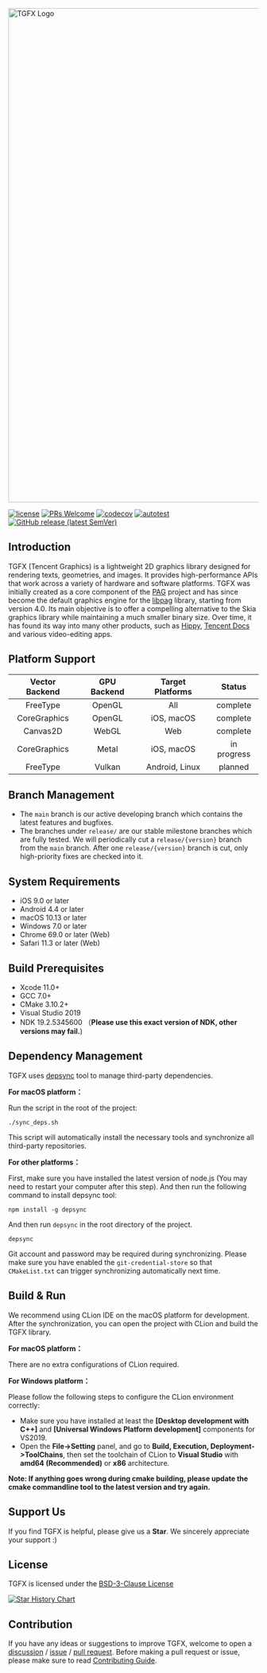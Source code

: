 <img src="resources/readme/TGFX.jpg" alt="TGFX Logo" width="992"/>

[![license](https://img.shields.io/badge/license-BSD--3--Clause-blue)](https://github.com/libpag/tgfx/blob/master/LICENSE.txt)
[![PRs Welcome](https://img.shields.io/badge/PRs-welcome-brightgreen.svg)](https://github.com/libpag/tgfx/pulls)
[![codecov](https://codecov.io/gh/libpag/tgfx/branch/main/graph/badge.svg)](https://codecov.io/gh/libpag/tgfx)
[![autotest](https://github.com/libpag/tgfx/actions/workflows/autotest.yml/badge.svg?branch=main)](https://github.com/libpag/tgfx/actions/workflows/autotest.yml)
[![GitHub release (latest SemVer)](https://img.shields.io/github/v/release/libpag/tgfx)](https://github.com/libpag/tgfx/releases)

## Introduction

TGFX (Tencent Graphics) is a lightweight 2D graphics library designed for rendering texts, 
geometries, and images. It provides high-performance APIs that work across a variety of hardware and 
software platforms. TGFX was initially created as a core component of the [PAG](https://pag.art) 
project and has since become the default graphics engine for the [libpag](https://github.com/Tencent/libpag) 
library, starting from version 4.0. Its main objective is to offer a compelling alternative to the 
Skia graphics library while maintaining a much smaller binary size. Over time, it has found its way 
into many other products, such as [Hippy](https://github.com/Tencent/Hippy),
[Tencent Docs](https://docs.qq.com) and various video-editing apps.

## Platform Support

| Vector Backend |  GPU Backend   |      Target Platforms        |    Status     |
|:--------------:|:--------------:|:----------------------------:|:-------------:|
|    FreeType    |  OpenGL        |  All                         |   complete    |
|  CoreGraphics  |  OpenGL        |  iOS, macOS                  |   complete    |
|    Canvas2D    |  WebGL         |  Web                         |   complete    |
|  CoreGraphics  |  Metal         |  iOS, macOS                  |  in progress  |
|    FreeType    |  Vulkan        |  Android, Linux              |    planned    |


## Branch Management

- The `main` branch is our active developing branch which contains the latest features and bugfixes.
- The branches under `release/` are our stable milestone branches which are fully tested. We will
  periodically cut a `release/{version}` branch from the `main` branch. After one `release/{version}`
  branch is cut, only high-priority fixes are checked into it.

## System Requirements

- iOS 9.0 or later
- Android 4.4 or later
- macOS 10.13 or later
- Windows 7.0 or later
- Chrome 69.0 or later (Web)
- Safari 11.3 or later (Web)

## Build Prerequisites

- Xcode 11.0+
- GCC 7.0+
- CMake 3.10.2+
- Visual Studio 2019
- NDK 19.2.5345600 （**Please use this exact version of NDK, other versions may fail.**)

## Dependency Management

TGFX uses [depsync](https://github.com/domchen/depsync) tool to manage third-party dependencies.

**For macOS platform：**

Run the script in the root of the project:

```
./sync_deps.sh
```

This script will automatically install the necessary tools and synchronize all third-party repositories.

**For other platforms：**

First, make sure you have installed the latest version of node.js (You may need to restart your
computer after this step). And then run the following command to install depsync tool:

```
npm install -g depsync
```

And then run `depsync` in the root directory of the project.

```
depsync
```

Git account and password may be required during synchronizing. Please make sure you have enabled the
`git-credential-store` so that `CMakeList.txt` can trigger synchronizing automatically next time.


## Build & Run

We recommend using CLion IDE on the macOS platform for development. After the synchronization, you 
can open the project with CLion and build the TGFX library.

**For macOS platform：**

There are no extra configurations of CLion required.

**For Windows platform：**

Please follow the following steps to configure the CLion environment correctly:

- Make sure you have installed at least the **[Desktop development with C++]** and **[Universal Windows Platform development]** components for VS2019.
- Open the **File->Setting** panel, and go to **Build, Execution, Deployment->ToolChains**, then set the toolchain of CLion to **Visual Studio** with **amd64 (Recommended)** or **x86** architecture.

**Note: If anything goes wrong during cmake building, please update the cmake commandline tool to the latest
version and try again.** 


## Support Us

If you find TGFX is helpful, please give us a **Star**. We sincerely appreciate your support :)


## License

TGFX is licensed under the [BSD-3-Clause License](./LICENSE.txt)

[![Star History Chart](https://api.star-history.com/svg?repos=libpag/tgfx&type=Date)](https://star-history.com/#libpag/tgfx&Date)

## Contribution

If you have any ideas or suggestions to improve TGFX, welcome to open
a [discussion](https://github.com/libpag/tgfx/discussions/new/choose)
/ [issue](https://github.com/libpag/tgfx/issues/new/choose)
/ [pull request](https://github.com/libpag/tgfx/pulls). Before making a pull request or issue,
please make sure to read [Contributing Guide](./CONTRIBUTING.md).
